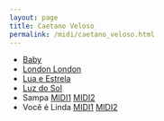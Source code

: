 ```yaml
---
layout: page
title: Caetano Veloso
permalink: /midi/caetano_veloso.html
---
```


* [Baby](http://www.victor3d.com.br/midi/baby.mid)
* [London London](http://www.victor3d.com.br/midi/london.mid)
* [Lua e Estrela](http://www.victor3d.com.br/midi/lua_e_estrela.mid)
* [Luz do Sol](http://www.victor3d.com.br/midi/Luzdosol.mid)
* Sampa [MIDI1](http://www.victor3d.com.br/midi/sampa.mid) [MIDI2](http://www.victor3d.com.br/midi/sampa2.mid)
* Você é Linda [MIDI1](http://www.victor3d.com.br/midi/linda.mid) [MIDI2](http://www.victor3d.com.br/midi/voce_e_linda2.mid)